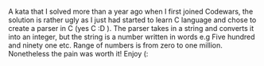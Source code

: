 A kata that I solved more than a year ago when I first joined Codewars, the solution is rather ugly as I just had started to learn C language and chose to create a parser
in C (yes C :D ). The parser takes in a string and converts it into an integer, but the string is a number written in words e.g Five hundred and ninety one etc. Range of numbers is from zero to one million. Nonetheless the pain
was worth it! Enjoy (:
